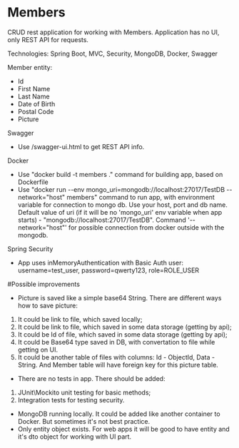 # Members
CRUD rest application for working with Members. Application has no UI, only REST API for requests.

Technologies: Spring Boot, MVC, Security, MongoDB, Docker, Swagger

Member entity:
- Id
- First Name
- Last Name
- Date of Birth
- Postal Code
- Picture

Swagger
* Use /swagger-ui.html to get REST API info.

Docker
* Use "docker build -t members ." command for building app, based on Dockerfile
* Use "docker run --env mongo_uri=mongodb://localhost:27017/TestDB --network="host" members" command to run app, 
with environment variable for connection to mongo db. Use your host, port and db name. 
Default value of uri (if it will be no 'mongo_uri' env variable when app starts) - "mongodb://localhost:27017/TestDB".
Command '--network="host"' for possible connection from docker outside with the mongodb.

Spring Security
* App uses inMemoryAuthentication with Basic Auth user: username=test_user, password=qwerty123, role=ROLE_USER

#Possible improvements
* Picture is saved like a simple base64 String. There are different ways how to save picture: 
1) It could be link to file, which saved locally;
2) It could be link to file, which saved in some data storage (getting by api);
3) It could be Id of file, which saved in some data storage (getting by api);
4) It could be Base64 type saved in DB, with convertation to file while getting on UI.
5) It could be another table of files with columns: Id - ObjectId, Data - String. 
  And Member table will have foreign key for this picture table.

* There are no tests in app. There should be added:
1) JUnit\Mockito unit testing for basic methods;
2) Integration tests for testing security.

* MongoDB running locally. It could be added like another container to Docker. But sometimes it's not best practice.
* Only entity object exists. For web apps it will be good to have entity and it's dto object for working with UI part.


